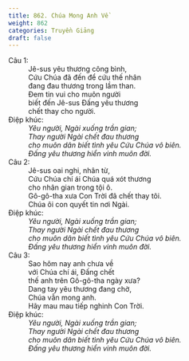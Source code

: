 ```yaml
---
title: 862. Chúa Mong Anh Về
weight: 862
categories: Truyền Giảng
draft: false
---
```

<dl><dt>Câu 1:</dt><dd data-verse="1">Jê-sus yêu thương công bình, <br/>Cứu Chúa đã đến để cứu thế nhân <br/>đang đau thương trong lầm than. <br/>Đem tin vui cho muôn người <br/>biết đến Jê-sus Đấng yêu thương <br/>chết thay cho người. </dd><dt>Điệp khúc:</dt><dd data-chorus="1"><em>Yêu người, Ngài xuống trần gian; <br/>Thay người Ngài chết đau thương <br/>cho muôn dân biết tình yêu Cứu Chúa vô biên. <br/>Đấng yêu thương hiển vinh muôn đời. </em></dd><dt>Câu 2:</dt><dd data-verse="2">Jê-sus oai nghi, nhân từ, <br/>Cứu Chúa chí ái Chúa quá xót thương <br/>cho nhân gian trong tội ô. <br/>Gô-gô-tha xưa Con Trời đã chết thay tôi. <br/>Chúa ôi con quyết tin nơi Ngài. </dd><dt>Điệp khúc:</dt><dd data-chorus="1"><em>Yêu người, Ngài xuống trần gian; <br/>Thay người Ngài chết đau thương <br/>cho muôn dân biết tình yêu Cứu Chúa vô biên. <br/>Đấng yêu thương hiển vinh muôn đời. </em></dd><dt>Câu 3:</dt><dd data-verse="3">Sao hôm nay anh chưa về <br/>với Chúa chí ái, Đấng chết <br/>thế anh trên Gô-gô-tha ngày xưa? <br/>Dang tay yêu thương đang chờ, <br/>Chúa vẫn mong anh. <br/>Hãy mau mau tiếp nghinh Con Trời. </dd><dt>Điệp khúc:</dt><dd data-chorus="1"><em>Yêu người, Ngài xuống trần gian; <br/>Thay người Ngài chết đau thương <br/>cho muôn dân biết tình yêu Cứu Chúa vô biên. <br/>Đấng yêu thương hiển vinh muôn đời. </em></dd></dl>